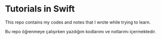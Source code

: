 # Tutorials in Swift

This repo contains my codes and notes that I wrote while trying to learn.

Bu repo öğrenmeye çalışırken yazdığım kodlarımı ve notlarımı içermektedir.
